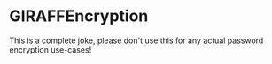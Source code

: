 # GIRAFFEncryption

This is a complete joke, please don't use this for any actual password encryption use-cases!